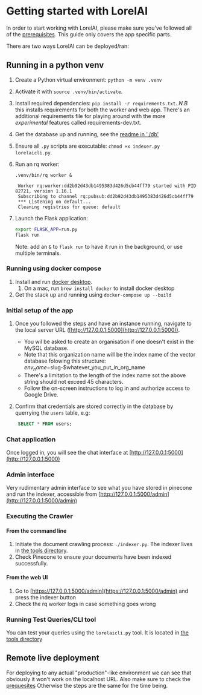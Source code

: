 # Getting started with LorelAI

In order to start working with LorelAI, please make sure you've followed all of the [prerequisites](./prerequisites.md). This guide only covers the app specific parts.

There are two ways LorelAI can be deployed/ran:

## Running in a python venv

1. Create a Python virtual environment: `python -m venv .venv`
2. Activate it with `source .venv/bin/activate`.
3. Install required dependencies: `pip install -r requirements.txt`. *N.B* this installs requirements for both the worker and web app. There's an additional requirements file for playing around with the more *experimental* features called requirements-dev.txt.
4. Get the database up and running, see the [readme in './db'](../db/readme.md)
5. Ensure all `.py` scripts are executable: `chmod +x indexer.py lorelaicli.py`.
6. Run an rq worker:

   `.venv/bin/rq worker &`

   ```log
    Worker rq:worker:dd2b92d43db1495383d426d5cb44ff79 started with PID 82721, version 1.16.1
    Subscribing to channel rq:pubsub:dd2b92d43db1495383d426d5cb44ff79
    *** Listening on default...
    Cleaning registries for queue: default

   ```

1. Launch the Flask application:

   ```bash
   export FLASK_APP=run.py
   flask run
   ```

   Note: add an `&` to `flask run` to have it run in the background, or use multiple terminals.

### Running using docker compose

1. Install and run [docker desktop](https://docs.docker.com/desktop/).
   1. On a mac, run `brew install docker` to install docker desktop
2. Get the stack  up and running using `docker-compose up --build`

### Initial setup of the app

1. Once you followed the steps and have an instance running, navigate to the local server URL ([http://127.0.0.1:5000](http://127.0.0.1:5000)).
    - You wil be asked to create an organisation if one doesn't exist in the MySQL database.
    - Note that this organization name will be the index name of the vector database folowing this structure: $env_name-$slug-$whatever_you_put_in_org_name
    - There's a limitation to the length of the index name sot the above string should not exceed 45 characters.
    - Follow the on-screen instructions to log in and authorize access to Google Drive.
2. Confirm that credentials are stored correctly in the database by querrying the `users` table, e.g:

    ```sql
     SELECT * FROM users;
    ```

### Chat application

Once logged in, you will see the chat interface at [http://127.0.0.1:5000](http://127.0.0.1:5000)

### Admin interface

Very rudimentary admin interface to see what you have stored in pinecone and run the indexer, accessible from [http://127.0.0.1:5000/admin](http://127.0.0.1:5000/admin)

### Executing the Crawler

#### From the command line

1. Initiate the document crawling process: `./indexer.py`. The indexer lives in [the tools directory](../tools/readme.md).
2. Check Pinecone to ensure your documents have been indexed successfully.

#### From the web UI

1. Go to [https://127.0.0.1:5000/admin](https://127.0.0.1:5000/admin) and press the indexer button
2. Check the rq worker logs in case something goes wrong

### Running Test Queries/CLI tool

You can test your queries using the `lorelaicli.py` tool. It is located in [the tools directory](../tools/readme.md)

## Remote live deployment

For deploying to any actual "production"-like environment we can see that obviously it won't work on the localhost URL. Also make sure to check the [prequesites](prerequisites.md#non-local-deploy)
Otherwise the steps are the same for the time being.
